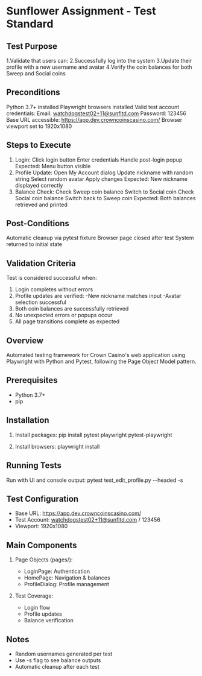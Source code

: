 # Sunflower Assignment - Test Standard

## Test Purpose
1.Validate that users can:
2.Successfully log into the system
3.Update their profile with a new username and avatar
4.Verify the coin balances for both Sweep and Social coins

## Preconditions
Python 3.7+ installed
Playwright browsers installed
Valid test account credentials:
Email: watchdogstest02+11@sunfltd.com
Password: 123456
Base URL accessible: https://app.dev.crowncoinscasino.com/
Browser viewport set to 1920x1080

## Steps to Execute
1. Login:
Click login button
Enter credentials
Handle post-login popup
Expected: Menu button visible
2. Profile Update:
Open My Account dialog
Update nickname with random string
Select random avatar
Apply changes
Expected: New nickname displayed correctly
3. Balance Check:
Check Sweep coin balance
Switch to Social coin
Check Social coin balance
Switch back to Sweep coin
Expected: Both balances retrieved and printed

## Post-Conditions
Automatic cleanup via pytest fixture
Browser page closed after test
System returned to initial state

## Validation Criteria
Test is considered successful when:
1. Login completes without errors
2. Profile updates are verified:
-New nickname matches input
-Avatar selection successful
3. Both coin balances are successfully retrieved
4. No unexpected errors or popups occur
5. All page transitions complete as expected

## Overview
Automated testing framework for Crown Casino's web application using Playwright with Python and Pytest, following the Page Object Model pattern.

## Prerequisites
- Python 3.7+
- pip

## Installation
1. Install packages:
pip install pytest playwright pytest-playwright

2. Install browsers:
playwright install

## Running Tests
Run with UI and console output:
pytest test_edit_profile.py --headed -s

## Test Configuration
- Base URL: https://app.dev.crowncoinscasino.com/
- Test Account: watchdogstest02+11@sunfltd.com / 123456
- Viewport: 1920x1080

## Main Components
1. Page Objects (pages/):
   - LoginPage: Authentication
   - HomePage: Navigation & balances
   - ProfileDialog: Profile management

2. Test Coverage:
   - Login flow
   - Profile updates
   - Balance verification

## Notes
- Random usernames generated per test
- Use -s flag to see balance outputs
- Automatic cleanup after each test
